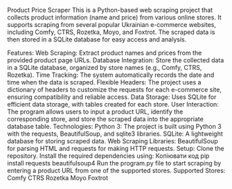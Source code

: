 Product Price Scraper
This is a Python-based web scraping project that collects product information (name and price) from various online stores. It supports scraping from several popular Ukrainian e-commerce websites, including Comfy, CTRS, Rozetka, Moyo, and Foxtrot. The scraped data is then stored in a SQLite database for easy access and analysis.

Features:
Web Scraping: Extract product names and prices from the provided product page URLs.
Database Integration: Store the collected data in a SQLite database, organized by store names (e.g., Comfy, CTRS, Rozetka).
Time Tracking: The system automatically records the date and time when the data is scraped.
Flexible Headers: The project uses a dictionary of headers to customize the requests for each e-commerce site, ensuring compatibility and reliable access.
Data Storage: Uses SQLite for efficient data storage, with tables created for each store.
User Interaction: The program allows users to input a product URL, identify the corresponding store, and store the scraped data into the appropriate database table.
Technologies:
Python 3: The project is built using Python 3 with the requests, BeautifulSoup, and sqlite3 libraries.
SQLite: A lightweight database for storing scraped data.
Web Scraping Libraries: BeautifulSoup for parsing HTML and requests for making HTTP requests.
Setup:
Clone the repository.
Install the required dependencies using:
Копіювати код
pip install requests beautifulsoup4
Run the program.py file to start scraping by entering a product URL from one of the supported stores.
Supported Stores:
Comfy
CTRS
Rozetka
Moyo
Foxtrot
